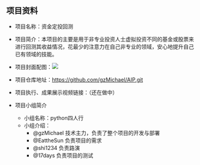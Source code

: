 ## 项目资料

- 项目名称：资金定投回测

- 项目简介：本项目的主要是用于非专业投资人士虚拟投资不同的基金或股票来进行回测其收益情况，花最少的注意力在自己非专业的领域，安心地提升自己已有领域的技能。

- 项目封面配图：![](https://camo.githubusercontent.com/93775f770039706c9e0dbb10eb7d8460b7220328/687474703a2f2f762e777872773132332e636f6d2f3f75726c3d687474703a2f2f6d6d62697a2e717069632e636e2f6d6d62697a5f6a70672f326c763043426767527069616b62696266426961415541433954504a504d4e6667624f324441346d57764541696370466475476961666962676e69616b364b4543474f736762447768716269624b463265633270363852666f51506c53672f303f77785f666d743d6a706567)

- 项目仓库地址：https://github.com/gzMichael/AIP.git

- 项目执行、成果展示视频链接：（还在做中）

- 项目小组简介
  - 小组名称：python四人行
  - 小组介绍：
    - @gzMichael 技术主力，负责了整个项目的开发与部署
    - @EattheSun 负责项目的需求
    - @shi1234 负责路演
    - @17days 负责项目的测试
